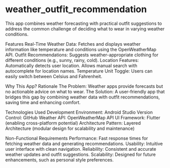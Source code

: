 # weather_outfit_recommendation

This app combines weather forecasting with practical outfit suggestions to address the common challenge of deciding what to wear in varying weather conditions.

Features
Real-Time Weather Data: Fetches and displays weather information like temperature and conditions using the OpenWeatherMap API.
Outfit Recommendations: Suggests weather-appropriate clothing for different conditions (e.g., sunny, rainy, cold).
Location Features:
Automatically detects user location.
Allows manual search with autocomplete for location names.
Temperature Unit Toggle: Users can easily switch between Celsius and Fahrenheit.

Why This App?
Rationale
The Problem: Weather apps provide forecasts but no actionable advice on what to wear.
The Solution: A user-friendly app that bridges this gap by combining weather data with outfit recommendations, saving time and enhancing comfort.

Technologies Used
Development Environment: Android Studio
Version Control: GitHub
Weather API: OpenWeatherMap API
UI Framework: Flutter (enabling cross-platform potential)
Architecture Pattern: Layered Architecture (modular design for scalability and maintenance)

Non-Functional Requirements
Performance: Fast response times for fetching weather data and generating recommendations.
Usability: Intuitive user interface with clean navigation.
Reliability: Consistent and accurate weather updates and outfit suggestions.
Scalability: Designed for future enhancements, such as personal style preferences.

